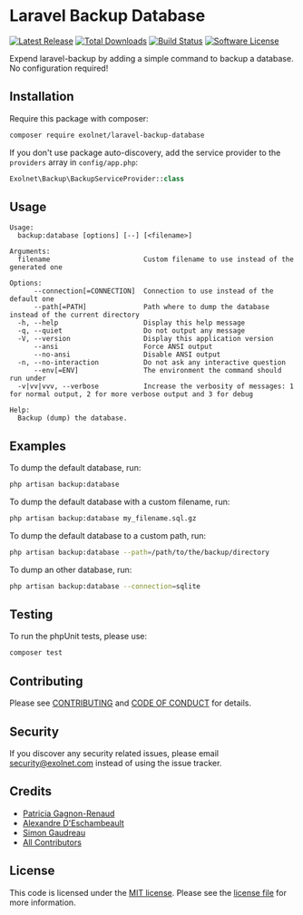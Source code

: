 # Laravel Backup Database

[![Latest Release](https://img.shields.io/packagist/v/eXolnet/laravel-backup-database.svg?style=flat-square)](https://packagist.org/packages/eXolnet/laravel-backup-database)
[![Total Downloads](https://img.shields.io/packagist/dt/eXolnet/laravel-backup-database.svg?style=flat-square)](https://packagist.org/packages/eXolnet/laravel-backup-database)
[![Build Status](https://img.shields.io/github/actions/workflow/status/eXolnet/laravel-backup-database/tests.yml?label=tests&style=flat-square)](https://github.com/eXolnet/laravel-backup-database/actions?query=workflow%3Atests)
[![Software License](https://img.shields.io/badge/license-MIT-8469ad.svg?style=flat-square)](LICENSE)

Expend laravel-backup by adding a simple command to backup a database. No configuration required!

## Installation

Require this package with composer:

```bash
composer require exolnet/laravel-backup-database
```

If you don't use package auto-discovery, add the service provider to the ``providers`` array in `config/app.php`:

```php
Exolnet\Backup\BackupServiceProvider::class
```

## Usage

```
Usage:
  backup:database [options] [--] [<filename>]

Arguments:
  filename                       Custom filename to use instead of the generated one

Options:
      --connection[=CONNECTION]  Connection to use instead of the default one
      --path[=PATH]              Path where to dump the database instead of the current directory
  -h, --help                     Display this help message
  -q, --quiet                    Do not output any message
  -V, --version                  Display this application version
      --ansi                     Force ANSI output
      --no-ansi                  Disable ANSI output
  -n, --no-interaction           Do not ask any interactive question
      --env[=ENV]                The environment the command should run under
  -v|vv|vvv, --verbose           Increase the verbosity of messages: 1 for normal output, 2 for more verbose output and 3 for debug

Help:
  Backup (dump) the database.
```

## Examples

To dump the default database, run:

```bash
php artisan backup:database
```

To dump the default database with a custom filename, run:

```bash
php artisan backup:database my_filename.sql.gz
```

To dump the default database to a custom path, run:

```bash
php artisan backup:database --path=/path/to/the/backup/directory
```

To dump an other database, run:

```bash
php artisan backup:database --connection=sqlite
```

## Testing

To run the phpUnit tests, please use:

```bash
composer test
```

## Contributing

Please see [CONTRIBUTING](CONTRIBUTING.md) and [CODE OF CONDUCT](CODE_OF_CONDUCT.md) for details.

## Security

If you discover any security related issues, please email security@exolnet.com instead of using the issue tracker.

## Credits

- [Patricia Gagnon-Renaud](https://github.com/pgrenaud)
- [Alexandre D'Eschambeault](https://github.com/xel1045)
- [Simon Gaudreau](https://github.com/Gandhi11)
- [All Contributors](../../contributors)

## License

This code is licensed under the [MIT license](http://choosealicense.com/licenses/mit/).
Please see the [license file](LICENSE) for more information.
